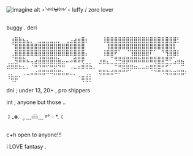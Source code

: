 ![imagine alt](https://github.com/morguekitti/morguekitti/blob/8db0d71468d8a3c1a40fb5da5cae0339fbcfbfd7/026371f2f9c2ac7d93158aaf21a5eb25.gif) ⋆༺𖤍༻⋆ luffy / zoro lover



buggy . deri





⠀⢰⣿⣷⣦⣄⡀⠀⣀⣀⣀⣀⣀⡀⠀⢀⣠⣴⣶⣿⡆⠀⠀
⠀⢸⣿⣿⣿⣿⣿⣿⣿⣿⣿⣿⣿⣿⣿⣿⣿⣿⣿⣿⡃⠀⠀
⠀⠈⣿⣿⣿⣿⣿⣿⣿⣿⣿⣿⣿⣿⣿⣿⣿⣿⣿⣿⠀⠀⠀
⠀⠀⢸⣿⣿⣿⣿⣿⣿⣿⣿⣿⣿⣿⣿⣿⣿⣿⣿⡇⠀⠀⠀  
⠀⢀⣿⣿⣿⣿⣿⣿⣿⣿⣿⣿⣿⣿⣿⣿⣿⣿⣿⣿⡄⠀⠀
⠀⢸⣿⣿⠟⠁⠀⠈⢹⣿⣿⣿⣿⠏⠁⠀⠙⢻⣿⣿⡇⠀⠀
⠀⠈⢿⣿⣷⣄⣀⣠⣼⣿⣿⣿⣿⣦⣀⣀⣠⣾⣿⡿⠀⠀⠀
⢠⣤⡀⠉⠻⠿⣿⣿⣿⣿⣷⣿⣿⣿⣿⣿⣿⠿⠟⢁⣤⣄⠀
⣼⣿⣿⣦⣄⡀⠘⠿⠻⠿⠟⠿⡿⠻⠿⠀⢀⣀⣤⣾⣿⣧⡀
⠉⠉⠉⠉⠛⠿⣿⣷⣶⣤⣀⣀⣤⣶⣾⣿⠿⠟⠋⠉⠉⠛⠀
⢀⡀⠀⠀⢀⣀⣤⣴⣿⣿⠿⠿⣿⣿⣦⣤⣀⡀⠀⠀⢀⡀⠀
⢿⣿⣷⣾⠿⠟⠛⠋⠁⠀⠀⠀⠀⠈⠙⠛⠻⢿⣷⣶⣿⣿⠆
⠘⢿⡿⠁⠀⠀⠀⠀⠀⠀⠀⠀⠀⠀⠀⠀⠀⠀⠈⢿⣿⡇⠀

dni ; under 13, 20+ , pro shippers


int ; anyone but those .. 

☽ ₊☸.ೃ ﹏𓊝﹏ ࿔° 𓄼 *. ☾

c+h open to anyone!!!

i LOVE fantasy . 






